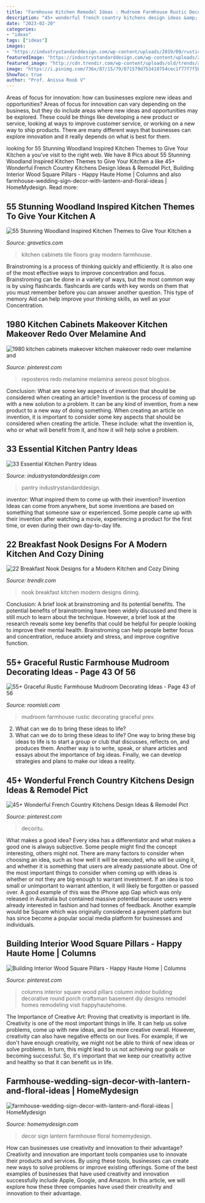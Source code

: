```yaml
---
title: "Farmhouse Kitchen Remodel Ideas : Mudroom Farmhouse Rustic Decorating Graceful Prev"
description: "45+ wonderful french country kitchens design ideas &amp; remodel pict"
date: "2023-02-20"
categories:
- "ideas"
tags: ["ideas"]
images:
- "https://industrystandarddesign.com/wp-content/uploads/2019/09/rustic-farmhouse-img.jpg"
featuredImage: "https://industrystandarddesign.com/wp-content/uploads/2019/09/rustic-farmhouse-img.jpg"
featured_image: "http://cdn.trendir.com/wp-content/uploads/old/trends/assets_c/2016/01/cozy-breakfast-nook-design-tgharchitects-1-thumb-autox944-62188.jpg"
image: "https://i.pinimg.com/736x/87/15/79/871579d753410754cec1f77f7f5bbab8.jpg"
ShowToc: true
author: "Prof. Anissa Roob V"
---
```



Areas of focus for innovation: how can businesses explore new ideas and opportunities?
Areas of focus for innovation can vary depending on the business, but they do include areas where new ideas and opportunities may be explored. These could be things like developing a new product or service, looking at ways to improve customer service, or working on a new way to ship products. There are many different ways that businesses can explore innovation and it really depends on what is best for them.

	

		
looking for 55 Stunning Woodland Inspired Kitchen Themes to Give Your Kitchen a you've visit to the right web. We have 8 Pics about 55 Stunning Woodland Inspired Kitchen Themes to Give Your Kitchen a like 45+ Wonderful French Country Kitchens Design Ideas &amp; Remodel Pict, Building Interior Wood Square Pillars - Happy Haute Home | Columns and also farmhouse-wedding-sign-decor-with-lantern-and-floral-ideas | HomeMydesign. Read more:
		
    
## 55 Stunning Woodland Inspired Kitchen Themes To Give Your Kitchen A

<img loading=lazy src="https://www.gravetics.com/wp-content/uploads/2017/09/Modern-Farmhouse-Kitchen.-Gray-tile-floors-white-cabinets..jpg" onerror="this.onerror=null;this.src='https://tse4.mm.bing.net/th?id=OIP.T3eeW0y5eLou0ha9V-oL1wHaLH&amp;pid=15.1';" alt="55 Stunning Woodland Inspired Kitchen Themes to Give Your Kitchen a">

_Source: gravetics.com_

>kitchen cabinets tile floors gray modern farmhouse. 

	

Brainstroming is a process of thinking quickly and efficiently. It is also one of the most effective ways to improve concentration and focus. Brainstroming can be done in a variety of ways, but the most common way is by using flashcards. flashcards are cards with key words on them that you must remember before you can answer another question. This type of memory Aid can help improve your thinking skills, as well as your Concentration.

    
## 1980 Kitchen Cabinets Makeover Kitchen Makeover Redo Over Melamine And

<img loading=lazy src="https://i.pinimg.com/736x/91/cc/8b/91cc8b4659cf3c35549383696727d608.jpg" onerror="this.onerror=null;this.src='https://tse3.mm.bing.net/th?id=OIP.khXisaeNrFh8SzgjM_obuQHaKI&amp;pid=15.1';" alt="1980 kitchen cabinets makeover kitchen makeover redo over melamine and">

_Source: pinterest.com_

>reposteros redo melamine melamina aereos posot blogbox. 

	

Conclusion: What are some key aspects of invention that should be considered when creating an article?
Invention is the process of coming up with a new solution to a problem. It can be any kind of invention, from a new product to a new way of doing something. When creating an article on invention, it is important to consider some key aspects that should be considered when creating the article. These include: what the invention is, who or what will benefit from it, and how it will help solve a problem.

    
## 33 Essential Kitchen Pantry Ideas

<img loading=lazy src="https://industrystandarddesign.com/wp-content/uploads/2019/09/rustic-farmhouse-img.jpg" onerror="this.onerror=null;this.src='https://tse1.mm.bing.net/th?id=OIP.xMTwIx42dxs2ALewvNdepAHaLK&amp;pid=15.1';" alt="33 Essential Kitchen Pantry Ideas">

_Source: industrystandarddesign.com_

>pantry industrystandarddesign. 

	

inventor: What inspired them to come up with their invention?
Invention Ideas can come from anywhere, but some inventions are based on something that someone saw or experienced. Some people came up with their invention after watching a movie, experiencing a product for the first time, or even during their own day-to-day life.

    
## 22 Breakfast Nook Designs For A Modern Kitchen And Cozy Dining

<img loading=lazy src="http://cdn.trendir.com/wp-content/uploads/old/trends/assets_c/2016/01/cozy-breakfast-nook-design-tgharchitects-1-thumb-autox944-62188.jpg" onerror="this.onerror=null;this.src='https://tse4.mm.bing.net/th?id=OIP.J-zsDDVNKD2vnhrHpz_yTAHaLG&amp;pid=15.1';" alt="22 Breakfast Nook Designs for a Modern Kitchen and Cozy Dining">

_Source: trendir.com_

>nook breakfast kitchen modern designs dining. 

	

Conclusion: A brief look at brainstroming and its potential benefits.
The potential benefits of brainstroming have been widely discussed and there is still much to learn about the technique. However, a brief look at the research reveals some key benefits that could be helpful for people looking to improve their mental health. Brainstroming can help people better focus and concentration, reduce anxiety and stress, and improve cognitive function.

    
## 55+ Graceful Rustic Farmhouse Mudroom Decorating Ideas - Page 43 Of 56

<img loading=lazy src="https://roomisti.com/wp-content/uploads/2018/10/59-Elegant-Rustic-Farmhouse-Mudroom-Decorating-Ideas-43.jpg" onerror="this.onerror=null;this.src='https://tse1.mm.bing.net/th?id=OIP.htFL4dqGZOrlK3U3-_4gWgHaLI&amp;pid=15.1';" alt="55+ Graceful Rustic Farmhouse Mudroom Decorating Ideas - Page 43 of 56">

_Source: roomisti.com_

>mudroom farmhouse rustic decorating graceful prev. 

	

2. What can we do to bring these ideas to life?
2. What can we do to bring these ideas to life? 
One way to bring these big ideas to life is to start a group or club that discusses, reflects on, and produces them. Another way is to write, speak, or share articles and essays about the importance of big ideas. Finally, we can develop strategies and plans to make our ideas a reality.

    
## 45+ Wonderful French Country Kitchens Design Ideas &amp; Remodel Pict

<img loading=lazy src="https://i.pinimg.com/736x/87/15/79/871579d753410754cec1f77f7f5bbab8.jpg" onerror="this.onerror=null;this.src='https://tse4.mm.bing.net/th?id=OIP.lP-zayuMtp7-QimTFjsRygHaJ3&amp;pid=15.1';" alt="45+ Wonderful French Country Kitchens Design Ideas &amp; Remodel Pict">

_Source: pinterest.com_

>decoritu. 

	

What makes a good idea?
Every idea has a differentiator and what makes a good one is always subjective. Some people might find the concept interesting, others might not. There are many factors to consider when choosing an idea, such as how well it will be executed, who will be using it, and whether it is something that users are already passionate about. 
One of the most important things to consider when coming up with ideas is whether or not they are big enough to warrant investment. If an idea is too small or unimportant to warrant attention, it will likely be forgotten or passed over. A good example of this was the iPhone app Gap which was only released in Australia but contained massive potential because users were already interested in fashion and had tonnes of feedback. Another example would be Square which was originally considered a payment platform but has since become a popular social media platform for businesses and individuals.

    
## Building Interior Wood Square Pillars - Happy Haute Home | Columns

<img loading=lazy src="https://i.pinimg.com/736x/44/ec/09/44ec09f296cb5faf861fb67b3db886a1.jpg" onerror="this.onerror=null;this.src='https://tse2.mm.bing.net/th?id=OIP.yE8xdQBpGAvintclf3yQmgHaL0&amp;pid=15.1';" alt="Building Interior Wood Square Pillars - Happy Haute Home | Columns">

_Source: pinterest.com_

>columns interior square wood pillars column indoor building decorative round porch craftsman basement diy designs remodel homes remodeling visit happyhautehome. 

	

The Importance of Creative Art: Proving that creativity is important in life.
Creativity is one of the most important things in life. It can help us solve problems, come up with new ideas, and be more creative overall. However, creativity can also have negative effects on our lives. For example, if we don't have enough creativity, we might not be able to think of new ideas or solve problems. In turn, this might lead to us not achieving our goals or becoming successful. So, it's important that we keep our creativity active and healthy so that it can benefit us in life.

    
## Farmhouse-wedding-sign-decor-with-lantern-and-floral-ideas | HomeMydesign

<img loading=lazy src="https://homemydesign.com/wp-content/uploads/2019/09/farmhouse-wedding-sign-decor-with-lantern-and-floral-ideas.jpg" onerror="this.onerror=null;this.src='https://tse1.mm.bing.net/th?id=OIP.-xNwTdmHKG2jUzbTD3JjRwHaK1&amp;pid=15.1';" alt="farmhouse-wedding-sign-decor-with-lantern-and-floral-ideas | HomeMydesign">

_Source: homemydesign.com_

>decor sign lantern farmhouse floral homemydesign. 

	

How can businesses use creativity and innovation to their advantage?
Creativity and innovation are important tools companies use to innovate their products and services. By using these tools, businesses can create new ways to solve problems or improve existing offerings. Some of the best examples of businesses that have used creativity and innovation successfully include Apple, Google, and Amazon. In this article, we will explore how these three companies have used their creativity and innovation to their advantage.

